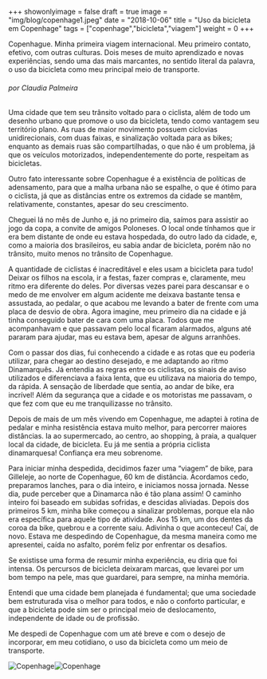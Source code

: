 +++
showonlyimage = false
draft = true
image = "img/blog/copenhage1.jpeg"
date = "2018-10-06"
title = "Uso da bicicleta em Copenhage"
tags = ["copenhage","bicicleta","viagem"]
weight = 0
+++

Copenhague. Minha primeira viagem internacional. Meu primeiro contato, efetivo, com outras culturas. Dois meses de muito aprendizado e novas experiências, sendo uma das mais marcantes, no sentido literal da palavra, o uso da bicicleta como meu principal meio de transporte.
<!--more-->

<H6>por Claudia Palmeira</H6>

Uma cidade que tem seu trânsito voltado para o ciclista, além de todo um desenho urbano que promove o uso da bicicleta, tendo como vantagem seu território plano. As ruas de maior movimento possuem ciclovias unidirecionais, com duas faixas, e sinalização voltada para as bikes; enquanto as demais ruas são compartilhadas, o que não é um problema, já que os veículos motorizados, independentemente do porte, respeitam as bicicletas.

Outro fato interessante sobre Copenhague é a existência de políticas de adensamento, para que a malha urbana não se espalhe, o que é ótimo para o ciclista, já que as distâncias entre os extremos da cidade se mantêm, relativamente, constantes, apesar do seu crescimento.

Cheguei lá no mês de Junho e, já no primeiro dia, saímos para assistir ao jogo da copa, a convite de amigos Poloneses. O local onde tínhamos que ir era bem distante de onde eu estava hospedada, do outro lado da cidade, e, como a maioria dos brasileiros, eu sabia andar de bicicleta, porém não no trânsito, muito menos no trânsito de Copenhague.

A quantidade de ciclistas é inacreditável e eles usam a bicicleta para tudo! Deixar os filhos na escola, ir a festas, fazer compras e, claramente, meu ritmo era diferente do deles. Por diversas vezes parei para descansar e o medo de me envolver em algum acidente me deixava bastante tensa e assustada, ao pedalar, o que acabou me levando a bater de frente com uma placa de desvio de obra. Agora imagine, meu primeiro dia na cidade e já tinha conseguido bater de cara com uma placa. Todos que me acompanhavam e que passavam pelo local ficaram alarmados, alguns até pararam para ajudar, mas eu estava bem, apesar de alguns arranhões.

Com o passar dos dias, fui conhecendo a cidade e as rotas que eu poderia utilizar, para chegar ao destino desejado, e me adaptando ao ritmo Dinamarquês. Já entendia as regras entre os ciclistas, os sinais de aviso utilizados e diferenciava a faixa lenta, que eu utilizava na maioria do tempo, da rápida. A sensação de liberdade que sentia, ao andar de bike, era incrível! Além da segurança que a cidade e os motoristas me passavam, o que fez com que eu me tranquilizasse no trânsito.

Depois de mais de um mês vivendo em Copenhague, me adaptei à rotina de pedalar e minha resistência estava muito melhor, para percorrer maiores distâncias. Ia ao supermercado, ao centro, ao shopping, à praia, a qualquer local da cidade, de bicicleta. Eu já me sentia a própria ciclista dinamarquesa! Confiança era meu sobrenome.

Para iniciar minha despedida, decidimos fazer uma “viagem” de bike, para Gilleleje, ao norte de Copenhague, 60 km de distância. Acordamos cedo, preparamos lanches, para o dia inteiro, e iniciamos nossa jornada. Nesse dia, pude perceber que a Dinamarca não é tão plana assim! O caminho inteiro foi baseado em subidas sofridas, e descidas aliviadas. Depois dos primeiros 5 km, minha bike começou a sinalizar problemas, porque ela não era específica para aquele tipo de atividade. Aos 15 km, um dos dentes da coroa da bike, quebrou e a corrente saiu. Adivinha o que aconteceu! Caí, de novo. Estava me despedindo de Copenhague, da mesma maneira como me apresentei, caída no asfalto, porém feliz por enfrentar os desafios.

Se existisse uma forma de resumir minha experiência, eu diria que foi intensa. Os percursos de bicicleta deixaram marcas, que levarei por um bom tempo na pele, mas que guardarei, para sempre, na minha memória.

Entendi que uma cidade bem planejada é fundamental; que uma sociedade bem estruturada visa o melhor para todos, e não o conforto particular, e que a bicicleta pode sim ser o principal meio de deslocamento, independente de idade ou de profissão.

Me despedi de Copenhague com um até breve e com o desejo de incorporar, em meu cotidiano, o uso da bicicleta como um meio de transporte.

![Copenhage](../../img/blog/copenhage2.jpeg)![Copenhage](../../img/blog/copenhage3.jpeg)
